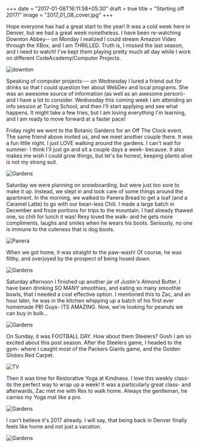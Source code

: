 +++
date = "2017-01-08T16:11:58+05:30"
draft = true
title = "Starting off 2017!"
image = "2017_01_08_cover.jpg"
+++

Hope everyone has had a great start to the year! It was a cold week here in Denver, but we had a great week nonetheless. I have been re-watching Downton Abbey-- on Monday I realized I could stream Amazon Video through the XBox, and I am THRILLED. Truth is, I missed the last season, and I need to watch! I've kept them playing pretty much all day while I work on different CodeAcademy/Computer Projects.

![downton](/images/2017_01_08_comp.jpg)

Speaking of computer projects--- on Wednesday I lured a friend out for drinks so that I could question her about WebDev and local programs. She was an awesome source of information (as well as an awesome person)- and I have a lot to consider. Wednesday this coming week I am attending an info session at Turing School, and then I'll start applying and see what happens. It might take a few tries, but I am loving everything I'm learning, and I am ready to move forward at a faster pace!

Friday night we went to the Botanic Gardens for an Off The Clock event. The same friend above invited us, and we meet another couple there. It was a fun little night. I just LOVE walking around the gardens. I can't wait for summer- I think I'll just go and sit a couple days a week- because. It also makes me wish I could grow things, but let's be honest, keeping plants alive is not my strong suit.

![Gardens](/images/2017_01_08_gardens.jpg)


Saturday we were planning on snowboarding, but were just too sore to make it up. Instead, we slept in and took care of some things around the apartment. In the morning, we walked to Panera Bread to get a loaf (and a Caramel Latte) to go with our bean-less Chili. I made a large batch in December and froze portions for trips to the mountain. I had already thawed one, so chili for lunch it was! Rexy loved the walk- and he gets more compliments, laughs and smiles when he wears his boots. Seriously, no one is immune to the cuteness that is dog boots.

 ![Panera](/images/2017_01_08_panera.jpg)
 
 When we got home, it was straight to the paw-wash! Of course, he was filthy, and overjoyed by the prospect of being hosed down.

 ![Gardens](/images/2017_01_08_dogbath.jpg)

Saturday afternoon I finished up another jar of Justin's Almond Butter. I have been drinking SO MANY smoothies, and eating so many smoothie bowls, that I needed a cost effective option. I mentioned this to Zac, and an hour later, he was in the kitchen whipping up a batch of his first ever homemade PB! Guys- ITS AMAZING. Now, we're looking for peanuts we can buy in bulk...

![Gardens](/images/2017_01_08_pb.jpg)

On Sunday, it was FOOTBALL DAY. How about them Steelers? Gosh I am so excited about this post season. After the Steelers game, I headed to the gym- where I caught most of the Packers Giants game, and the Golden Globes Red Carpet.

![TV](/images/2017_01_10_elip.jpg)

Then it was time for Restorative Yoga at Kindness. I love this weekly class- its the perfect way to wrap up a week! It was a particularly great class- and afterwards, Zac met me with Rex to walk home. Always the gentleman, he carries my Yoga mat like a pro.

![Gardens](/images/2017_01_08_yoga.jpg)

I can't believe it's 2017 already. I will say, that being back in Denver finally feels like home and not just a vacation.

![Gardens](/images/2017_01_08_denver.jpg)
